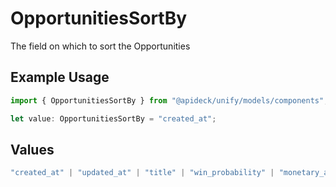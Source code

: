 # OpportunitiesSortBy

The field on which to sort the Opportunities

## Example Usage

```typescript
import { OpportunitiesSortBy } from "@apideck/unify/models/components";

let value: OpportunitiesSortBy = "created_at";
```

## Values

```typescript
"created_at" | "updated_at" | "title" | "win_probability" | "monetary_amount" | "status"
```